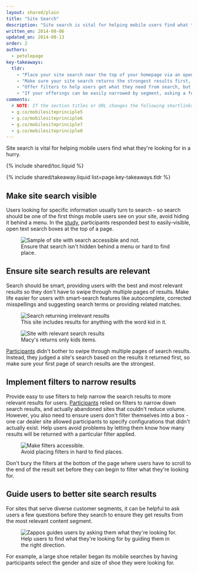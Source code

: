 ```yaml
---
layout: shared/plain
title: "Site Search"
description: "Site search is vital for helping mobile users find what they're looking for in a hurry."
written_on: 2014-08-06
updated_on: 2014-08-13
order: 2
authors:
  - petelepage
key-takeaways:
  tldr:   
    - "Place your site search near the top of your homepage via an open text field. " 
    - "Make sure your site search returns the strongest results first, and implement smart-search features like autocomplete and spelling corrections. " 
    - "Offer filters to help users get what they need from search, but make sure users can't filter a search to return zero results." 
    - "If your offerings can be easily narrowed by segment, asking a few questions upfront helps ensure visitors see relevant results."
comments: 
  # NOTE: If the section titles or URL changes the following shortlinks must be updated
  - g.co/mobilesiteprinciple5
  - g.co/mobilesiteprinciple6
  - g.co/mobilesiteprinciple7
  - g.co/mobilesiteprinciple8
---
```


<p class="intro">
  Site search is vital for helping mobile users find what they're looking for in a hurry.
</p>

{% include shared/toc.liquid %}

{% include shared/takeaway.liquid list=page.key-takeaways.tldr %}

## Make site search visible

Users looking for specific information usually turn to search - so search should 
be one of the first things mobile users see on your site, avoid hiding it behind 
a menu. In the [study](/web/fundamentals/principles/research-study.html), 
participants responded best to easily-visible, open text search boxes at the 
top of a page.

<figure>
  <img src="images/ss-search.jpg" srcset="images/ss-search.jpg 1x, images/ss-search-2x.jpg 2x" alt="Sample of site with search accessible and not.">
  <figcaption>Ensure that search isn't hidden behind a menu or hard to find place.</figcaption>
</figure>

## Ensure site search results are relevant

Search should be smart, providing users with the best and most relevant results 
so they don't have to swipe through multiple pages of results. Make life easier 
for users with smart-search features like autocomplete, corrected misspellings 
and suggesting search terms or providing related matches.

<div class="mdl-grid">
  <div class="mdl-cell mdl-cell--6--col">
    <figure class="fluid">
      <img src="images/ss-relevant-bad.png" srcset="images/ss-relevant-bad.png 1x, images/ss-relevant-bad-2x.png 2x" alt="Search returning irrelevant results">
      <figcaption>This site includes results for anything with the word kid in it.</figcaption>
    </figure>
  </div>
  <div class="mdl-cell mdl-cell--6--col">
    <figure class="fluid">
      <img src="images/ss-relevant-good.png" srcset="images/ss-relevant-good.png 1x, images/ss-relevant-good-2x.png 2x" alt="Site with relevant search results">
      <figcaption>Macy's returns only kids items.</figcaption>
      </figure>
  </div>
</div>

[Participants](/web/fundamentals/principles/research-study.html) didn't 
bother to swipe through multiple pages of search results. Instead, they 
judged a site's search based on the results it returned first, so make sure 
your first page of search results are the strongest. 

## Implement filters to narrow results

Provide easy to use filters to help narrow the search results to more relevant 
results for users.  [Participants](/web/fundamentals/principles/research-study.html) 
relied on filters to narrow down search results, and actually abandoned sites 
that couldn't reduce volume. However, you also need to ensure users don't 
filter themselves into a box - one car dealer site allowed participants to 
specify configurations that didn't actually exist. Help users avoid problems 
by letting them know how many results will be returned with a particular 
filter applied.

<figure>
  <img src="images/ss-filters.jpg" srcset="images/ss-filters.jpg 1x, images/ss-filters-2x.jpg 2x" alt="Make filters accessible.">
  <figcaption>Avoid placing filters in hard to find places.</figcaption>
</figure>

Don't bury the filters at the bottom of the page where users have to scroll to 
the end of the result set before they can begin to filter what they're looking 
for.

## Guide users to better site search results

For sites that serve diverse customer segments, it can be helpful to ask users a 
few questions before they search to ensure they get results from the most 
relevant content segment. 

<figure>
  <img src="images/ss-guide-good.png" srcset="images/ss-guide-good.png 1x, images/ss-guide-good-2x.png 2x" alt="Zappos guides users by asking them what they're looking for.">
  <figcaption>Help users to find what they're looking for by guiding them in the right direction.</figcaption>
</figure>

For example, a large shoe retailer began its mobile searches by having 
participants select the gender and size of shoe they were looking for.


